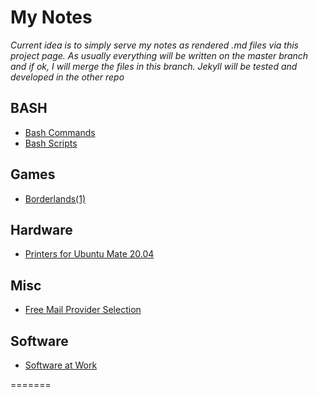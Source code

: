 # My Notes
*Current idea is to simply serve my notes as rendered .md files via this project page. As usually everything will be written on the master branch and if ok, I will merge the files in this branch. Jekyll will be tested and developed in the other repo*

## BASH

- [Bash Commands](bash_commands.md)
- [Bash Scripts](bash_scripts.md)

## Games

- [Borderlands(1)](borderlands.md)

## Hardware
- [Printers for Ubuntu Mate 20.04](printersubuntumate.md)

## Misc

- [Free Mail Provider Selection](freemail.md)

## Software

- [Software at Work](worksoftware.md)

=======


